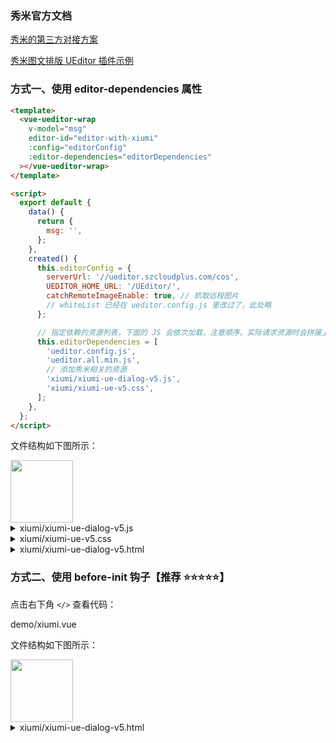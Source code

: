 ### 秀米官方文档

[秀米的第三方对接方案](https://r.xiumi.us/board/v5/2a5va/16516964)

[秀米图文排版 UEditor 插件示例](https://ent.xiumi.us/ue/)

### 方式一、使用 editor-dependencies 属性

```html
<template>
  <vue-ueditor-wrap
    v-model="msg"
    editor-id="editor-with-xiumi"
    :config="editorConfig"
    :editor-dependencies="editorDependencies"
  ></vue-ueditor-wrap>
</template>

<script>
  export default {
    data() {
      return {
        msg: '',
      };
    },
    created() {
      this.editorConfig = {
        serverUrl: '//ueditor.szcloudplus.com/cos',
        UEDITOR_HOME_URL: '/UEditor/',
        catchRemoteImageEnable: true, // 抓取远程图片
        // whiteList 已经在 ueditor.config.js 里改过了，此处略
      };

      // 指定依赖的资源列表，下面的 JS 会依次加载，注意顺序。实际请求资源时会拼接上 UEDITOR_HOME_URL，当然你也可以填完整的 URL
      this.editorDependencies = [
        'ueditor.config.js',
        'ueditor.all.min.js',
        // 添加秀米相关的资源
        'xiumi/xiumi-ue-dialog-v5.js',
        'xiumi/xiumi-ue-v5.css',
      ];
    },
  };
</script>
```

文件结构如下图所示：

<img src="//ueditor-1302968899.cos.ap-guangzhou.myqcloud.com/doc/xiumi.png" style="width: 100px; cursor: zoom-in;" onclick="this.style = this.style.width === '100px'? 'width: 500px; cursor: zoom-out;': 'width: 100px; cursor: zoom-in;'"/>

<details>
	  <summary>xiumi/xiumi-ue-dialog-v5.js</summary>

```js
UE.registerUI('dialog', function (editor, uiName) {
  const btn = new UE.ui.Button({
    name: 'xiumi-connect',
    title: '秀米',
    onclick() {
      const dialog = new UE.ui.Dialog({
        iframeUrl: '/UEditor/xiumi/xiumi-ue-dialog-v5.html', // 注意这个路径要指向 xiumi-ue-dialog-v5.html
        editor,
        name: 'xiumi-connect',
        title: '秀米图文消息助手',
        cssRules: 'width: ' + (window.innerWidth - 60) + 'px; height: ' + (window.innerHeight - 60) + 'px;',
      });
      dialog.render();
      dialog.open();
    },
  });

  return btn;
});
```

</details>

<details>
	  <summary>xiumi/xiumi-ue-v5.css</summary>

```css
.edui-button.edui-for-xiumi-connect .edui-button-wrap .edui-button-body .edui-icon {
  background-image: url('https://dl.xiumi.us/connect/ue/xiumi-connect-icon.png') !important;
  background-size: contain;
}
```

</details>

<details>
	  <summary>xiumi/xiumi-ue-dialog-v5.html</summary>

```html
<!DOCTYPE html>
<html>
  <head>
    <meta http-equiv="Content-Type" content="text/html; charset=utf-8" />
    <title>XIUMI connect</title>
    <style>
      html,
      body {
        padding: 0;
        margin: 0;
      }

      #xiumi {
        position: absolute;
        width: 100%;
        height: 100%;
        border: none;
        box-sizing: border-box;
      }
    </style>
  </head>

  <body>
    <iframe id="xiumi" src="//xiumi.us/studio/v5#/paper"> </iframe>
    <!-- 注意：这个路径要指向 dialogs/internal.js -->
    <script type="text/javascript" src="/UEditor/dialogs/internal.js"></script>
    <script>
      var xiumi = document.getElementById('xiumi');
      var xiumi_url = window.location.protocol + '//xiumi.us';
      console.log('xiumi_url is %o', xiumi_url);
      xiumi.onload = function () {
        console.log('postMessage to %o', xiumi_url);
        xiumi.contentWindow.postMessage('ready', xiumi_url);
      };
      document.addEventListener('mousewheel', function (event) {
        event.preventDefault();
        event.stopPropagation();
      });
      window.addEventListener(
        'message',
        function (event) {
          console.log('Received message from xiumi, origin: %o %o', event.origin, xiumi_url);
          if (event.origin == xiumi_url) {
            console.log('Inserting html');
            editor.execCommand('insertHtml', event.data);
            editor.fireEvent('catchRemoteImage'); // 注意：这里要触发一下抓取远程图片的事件，才能把秀米图片转存到自己的存储服务上
            console.log('Xiumi dialog is closing');
            dialog.close();
          }
        },
        false
      );
    </script>
  </body>
</html>
```

</details>

### 方式二、使用 before-init 钩子【**推荐 ⭐️⭐️⭐️⭐️⭐️**】

点击右下角 `</>` 查看代码：

<demo-code compact>demo/xiumi.vue</demo-code>

文件结构如下图所示：

<img src="//ueditor-1302968899.cos.ap-guangzhou.myqcloud.com/doc/xiumi2.png" style="width: 100px; cursor: zoom-in;" onclick="this.style = this.style.width === '100px'? 'width: 500px; cursor: zoom-out;': 'width: 100px; cursor: zoom-in;'"/>

<details>
	  <summary>xiumi/xiumi-ue-dialog-v5.html</summary>

```html
<!DOCTYPE html>
<html>
  <head>
    <meta http-equiv="Content-Type" content="text/html; charset=utf-8" />
    <title>XIUMI connect</title>
    <style>
      html,
      body {
        padding: 0;
        margin: 0;
      }

      #xiumi {
        position: absolute;
        width: 100%;
        height: 100%;
        border: none;
        box-sizing: border-box;
      }
    </style>
  </head>

  <body>
    <iframe id="xiumi" src="//xiumi.us/studio/v5#/paper"> </iframe>
    <!-- 注意这个文件的路径 -->
    <script type="text/javascript" src="../dialogs/internal.js"></script>
    <script>
      var xiumi = document.getElementById('xiumi');
      var xiumi_url = window.location.protocol + '//xiumi.us';
      console.log('xiumi_url is %o', xiumi_url);
      xiumi.onload = function () {
        console.log('postMessage to %o', xiumi_url);
        xiumi.contentWindow.postMessage('ready', xiumi_url);
      };
      document.addEventListener('mousewheel', function (event) {
        event.preventDefault();
        event.stopPropagation();
      });
      window.addEventListener(
        'message',
        function (event) {
          console.log('Received message from xiumi, origin: %o %o', event.origin, xiumi_url);
          if (event.origin == xiumi_url) {
            console.log('Inserting html');
            editor.execCommand('insertHtml', event.data);
            editor.fireEvent('catchRemoteImage'); // 注意：这里要触发一下抓取远程图片的事件，才能把秀米图片转存到自己的存储服务上
            console.log('Xiumi dialog is closing');
            dialog.close();
          }
        },
        false
      );
    </script>
  </body>
</html>
```

</details>

